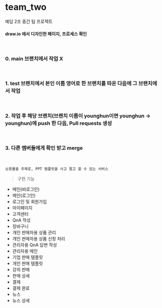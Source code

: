 # team_two
예담 2조 중간 팀 프로젝트

<h4>draw.io 에서 디자인한 페이지, 프로세스 확인</h4>
<br>
<h3>0. main 브랜치에서 작업 X </h3>
<br>
<h3>1. test 브랜치에서 본인 이름 영어로 한 브랜치를 따온 다음에 그 브랜치에서 작업</h3>
<br>
<h3>2. 작업 후 해당 브랜치(브랜치 이름이 younghun이면 younghun -> younghun)에 push 한 다음, Pull requests 생성</h3>
<br>
<h3>3. 다른 멤버들에게 확인 받고 merge </h3>
<br>

```
쇼핑몰을 주제로, PPT 템플릿을 사고 팔고 할 수 있는 서비스
```

>구현 기능

- 메인(비로그인)
- 메인(로그인)
- 로그인 및 회원가입
- 마이페이지
- 고객센터
- QnA 작성
- 장바구니
- 개인 판매자용 상품 관리
- 개인 판매자용 상품 신청 처리
- 관리자용 QnA 답변 작성
- 관리자용 메인
- 기업 판매 템플릿
- 개인 판매 템플릿
- 강의 판매
- 판매 상세
- 결제
- 결제 완료
- 뉴스
- 뉴스 상세
<br>


